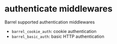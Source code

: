 # authenticate middlewares

Barrel supported authentication middlewares

* `barrel_cookie_auth`: cookie authentication
* `barrel_basic_auth`: basic HTTP authentication
